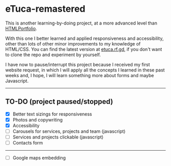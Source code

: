 # eTuca-remastered
This is another learning-by-doing project, at a more advanced level than [HTMLPortfolio](https://github.com/ennioitaliano/HTMLPortfolio).

With this one I better learned and applied responsiveness and accessibility, other than lots of other minor improvements to my knowledge of HTML/CSS.
You can find the latest version at [etuca.rf.gd](https://etuca.rf.gd), if you don't want to clone the repo and experiment by yourself.

I have now to pause/interrupt this project because I received my first website request, in which I will apply all the concepts I learned in these past weeks and, I hope, I will learn something more about forms and maybe Javascript.
***
## TO-DO (project paused/stopped)
- [x] Better text sizings for responsiveness
- [x] Photos and copywriting
- [x] Accessibility
- [ ] Carousels for services, projects and team (javascript)
- [ ] Services and projects clickable (javascript)
- [ ] Contacts form
***
- [ ] Google maps embedding
